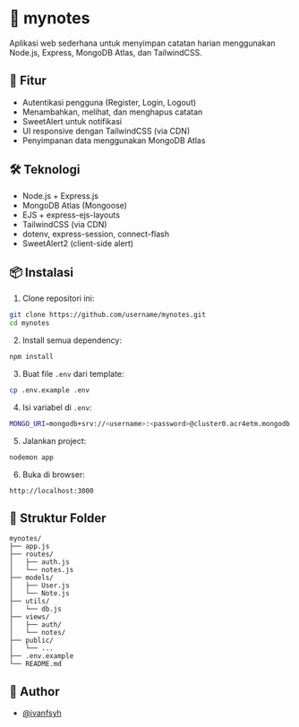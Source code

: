 # 📝 mynotes

Aplikasi web sederhana untuk menyimpan catatan harian menggunakan Node.js, Express, MongoDB Atlas, dan TailwindCSS.

## 🚀 Fitur

- Autentikasi pengguna (Register, Login, Logout)
- Menambahkan, melihat, dan menghapus catatan
- SweetAlert untuk notifikasi
- UI responsive dengan TailwindCSS (via CDN)
- Penyimpanan data menggunakan MongoDB Atlas

## 🛠 Teknologi

- Node.js + Express.js
- MongoDB Atlas (Mongoose)
- EJS + express-ejs-layouts
- TailwindCSS (via CDN)
- dotenv, express-session, connect-flash
- SweetAlert2 (client-side alert)

## 📦 Instalasi

1. Clone repositori ini:

```bash
git clone https://github.com/username/mynotes.git
cd mynotes
```

2. Install semua dependency:

```bash
npm install
```

3. Buat file `.env` dari template:

```bash
cp .env.example .env
```

4. Isi variabel di `.env`:

```bash
MONGO_URI=mongodb+srv://<username>:<password>@cluster0.acr4etm.mongodb.net/mynotes?retryWrites=true&w=majority&appName=Cluster0a
```

5. Jalankan project:

```bash
nodemon app
```

6. Buka di browser:

```
http://localhost:3000
```

## 📁 Struktur Folder

```
mynotes/
├── app.js
├── routes/
│   ├── auth.js
│   └── notes.js
├── models/
│   ├── User.js
│   └── Note.js
├── utils/
│   └── db.js
├── views/
│   ├── auth/
│   └── notes/
├── public/
│   └── ...
├── .env.example
└── README.md
```

## 👤 Author

- [@ivanfsyh](https://github.com/ivanfsyh)
